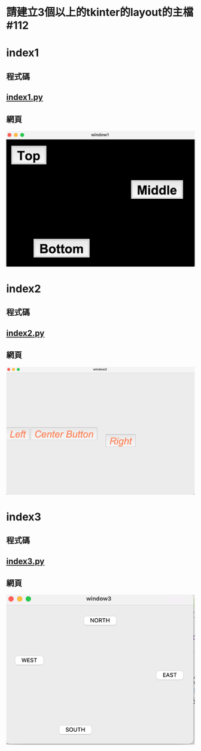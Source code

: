 # 請建立3個以上的tkinter的layout的主檔 #112

# index1

## 程式碼

## [**index1.py**](index1.py)

## 網頁

![index1.png](images/index1.png)

# index2

## 程式碼

## [**index2.py**](index2.py)

## 網頁

![index2.png](images/index2.png)

# index3

## 程式碼

## [**index3.py**](index3.py)

## 網頁

![index3.png](images/index3.png)

